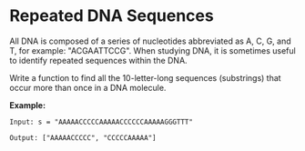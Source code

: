 # Repeated DNA Sequences

All DNA is composed of a series of nucleotides abbreviated as A, C, G, and T, for example: "ACGAATTCCG". When studying DNA, it is sometimes useful to identify repeated sequences within the DNA.

Write a function to find all the 10-letter-long sequences (substrings) that occur more than once in a DNA molecule.

__Example:__

```pseudo
Input: s = "AAAAACCCCCAAAAACCCCCCAAAAAGGGTTT"

Output: ["AAAAACCCCC", "CCCCCAAAAA"]
```